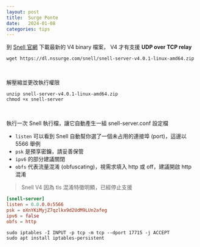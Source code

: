```yaml
---
layout: post
title:  Surge Ponte
date:   2024-01-08
categories: tips
---
```


到 [Snell 官網](https://manual.nssurge.com/others/snell.html) 下載最新的 V4 binary 檔案，
V4 才有支援 **UDP over TCP relay**


```shell
wget https://dl.nssurge.com/snell/snell-server-v4.0.1-linux-amd64.zip
```

<br/>

解壓縮並更改執行權限

```shell
unzip snell-server-v4.0.1-linux-amd64.zip
chmod +x snell-server
```

<br/>

執行一次 Snell 執行檔，讓它自動產生一組 snell-server.conf 設定檔

- `listen` 可以看到 Snell 自動幫你選了一個未占用的連接埠 (port)，這邊以 5566 舉例
- `psk` 是預享密鑰，請妥善保管
- `ipv6` 的部分建議關閉
- `obfs` 代表流量混淆 (obfuscating)，視需求填入 http 或 off，建議開啟 http 混淆

> Snell V4 因為 tls 混淆特徵明顯，已經停止支援  

```conf
[snell-server]
listen = 0.0.0.0:5566
psk = oXnYKiMyjZ7qzlkx9d2UdM9LUn2afeg
ipv6 = false
obfs = http
```




```shell
sudo iptables -I INPUT -p tcp -m tcp --dport 17715 -j ACCEPT
sudo apt install iptables-persistent
```
